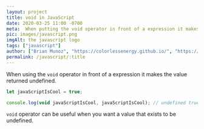 ```yaml
---
layout: project
title: void in JavaScript
date: 2020-03-25 11:00 -0700
meta:  When putting the void operator in front of a expression it makes the value returned undefined.
pic: images/javascript.png
imgAlt: the javascript logo
tags: ["javascript"]
author: ["Brian Munoz", "https://colorlessenergy.github.io/", "https://github.com/colorlessenergy"]
permalink: /javascript/:title
---
```


When using the <code class="highlight__code">void</code> operator in front of a expression it makes the value returned undefined.

```javascript
let javaScriptIsCool = true;

console.log(void javaScriptIsCool, javaScriptIsCool); // undefined true
```

<code class="highlight__code">void</code> operator can be useful when you want a value that exists to be undefined.